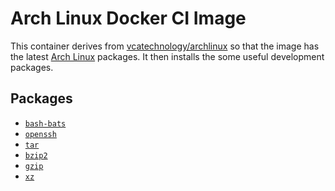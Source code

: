 # Arch Linux Docker CI Image
This container derives from
[vcatechnology/archlinux](https://hub.docker.com/r/vcatechnology/arch) so that the
image has the latest [Arch Linux](https://www.archlinux.org/) packages. It then
installs the some useful development packages.

## Packages
  - [`bash-bats`](https://www.archlinux.org/packages/community/x86_64/bash-bats/)
  - [`openssh`](https://www.archlinux.org/packages/core/x86_64/openssh/)
  - [`tar`](https://www.archlinux.org/packages/core/x86_64/tar/)
  - [`bzip2`](https://www.archlinux.org/packages/core/x86_64/bzip2/)
  - [`gzip`](https://www.archlinux.org/packages/core/x86_64/gzip/)
  - [`xz`](https://www.archlinux.org/packages/core/x86_64/xz/)

